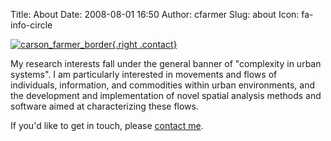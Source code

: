 Title: About
Date: 2008-08-01 16:50
Author: cfarmer
Slug: about
Icon: fa-info-circle

[![carson_farmer_border][image]{.right .contact}][link]

My research interests fall under the general banner of "complexity in urban systems". I am particularly interested in movements and flows of individuals, information, and commodities within urban environments, and the development and implementation of novel spatial analysis methods and software aimed at characterizing these flows.

If you'd like to get in touch, please <i class="fa fa-envelope"></i> [contact me][link].

[image]: {filename}/images/carson_circle_300.png
[link]: {filename}/pages/contact.md

<script  type='text/javascript'>
$(document).ready(function(){
    $(".contact").hover(
        function() {$(this).attr("src","http://www.carsonfarmer.com/images/carson_circle_300_contact.png");},
        function() {$(this).attr("src","http://www.carsonfarmer.com/images/carson_circle_300.png");
    });
});
</script>
